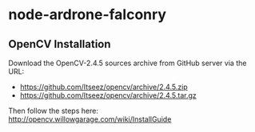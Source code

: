 node-ardrone-falconry
=====================

OpenCV Installation
-------------------
Download the OpenCV-2.4.5 sources archive from GitHub server via the URL:

* https://github.com/Itseez/opencv/archive/2.4.5.zip
* https://github.com/Itseez/opencv/archive/2.4.5.tar.gz

Then follow the steps here: http://opencv.willowgarage.com/wiki/InstallGuide
